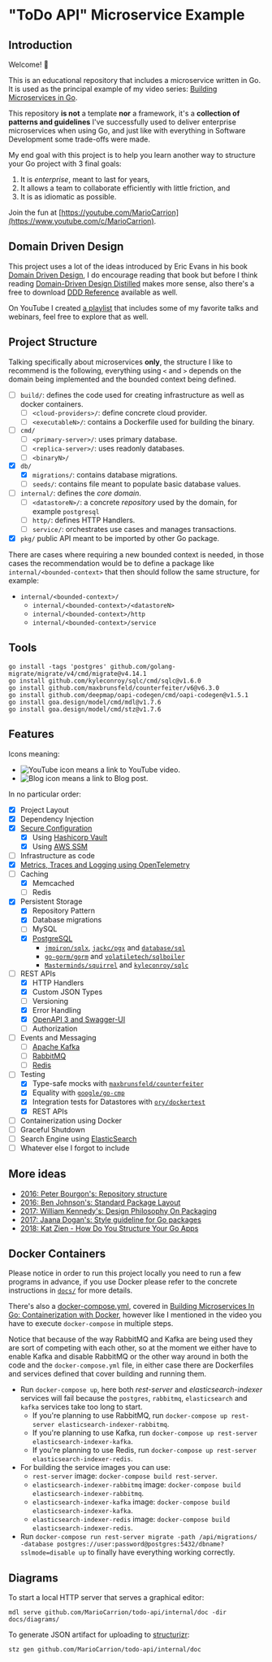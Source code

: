 # "ToDo API" Microservice Example

## Introduction

Welcome! 👋

This is an educational repository that includes a microservice written in Go. It is used as the principal example of my video series: [Building Microservices in Go](https://www.youtube.com/playlist?list=PL7yAAGMOat_Fn8sAXIk0WyBfK_sT1pohu).

This repository **is not** a template **nor** a framework, it's a **collection of patterns and guidelines** I've successfully used to deliver enterprise microservices when using Go, and just like with everything in Software Development some trade-offs were made.

My end goal with this project is to help you learn another way to structure your Go project with 3 final goals:

1. It is _enterprise_, meant to last for years,
2. It allows a team to collaborate efficiently with little friction, and
3. It is as idiomatic as possible.

Join the fun at [https://youtube.com/MarioCarrion](https://www.youtube.com/c/MarioCarrion).

## Domain Driven Design

This project uses a lot of the ideas introduced by Eric Evans in his book [Domain Driven Design](https://www.domainlanguage.com/), I do encourage reading that book but before I think reading [Domain-Driven Design Distilled](https://smile.amazon.com/Domain-Driven-Design-Distilled-Vaughn-Vernon/dp/0134434420/) makes more sense, also there's a free to download [DDD Reference](https://www.domainlanguage.com/ddd/reference/) available as well.

On YouTube I created [a playlist](https://www.youtube.com/playlist?list=PL7yAAGMOat_GJqfTdM9PBdTRSH7jXs6mI) that includes some of my favorite talks and webinars, feel free to explore that as well.

## Project Structure

Talking specifically about microservices **only**, the structure I like to recommend is the following, everything using `<` and `>` depends on the domain being implemented and the bounded context being defined.

- [ ] `build/`: defines the code used for creating infrastructure as well as docker containers.
  - [ ] `<cloud-providers>/`: define concrete cloud provider.
  - [ ] `<executableN>/`: contains a Dockerfile used for building the binary.
- [ ] `cmd/`
  - [ ] `<primary-server>/`: uses primary database.
  - [ ] `<replica-server>/`: uses readonly databases.
  - [ ] `<binaryN>/`
- [x] `db/`
  - [x] `migrations/`: contains database migrations.
  - [ ] `seeds/`: contains file meant to populate basic database values.
- [ ] `internal/`: defines the _core domain_.
  - [ ] `<datastoreN>/`: a concrete _repository_ used by the domain, for example `postgresql`
  - [ ] `http/`: defines HTTP Handlers.
  - [ ] `service/`: orchestrates use cases and manages transactions.
- [x] `pkg/` public API meant to be imported by other Go package.

There are cases where requiring a new bounded context is needed, in those cases the recommendation would be to
define a package like `internal/<bounded-context>` that then should follow the same structure, for example:

- `internal/<bounded-context>/`
  - `internal/<bounded-context>/<datastoreN>`
  - `internal/<bounded-context>/http`
  - `internal/<bounded-context>/service`

## Tools

```
go install -tags 'postgres' github.com/golang-migrate/migrate/v4/cmd/migrate@v4.14.1
go install github.com/kyleconroy/sqlc/cmd/sqlc@v1.6.0
go install github.com/maxbrunsfeld/counterfeiter/v6@v6.3.0
go install github.com/deepmap/oapi-codegen/cmd/oapi-codegen@v1.5.1
go install goa.design/model/cmd/mdl@v1.7.6
go install goa.design/model/cmd/stz@v1.7.6
```

## Features

Icons meaning:

- ![YouTube icon](https://img.shields.io/badge/-YouTube-black?style=flat&logo=youtube&logoColor=red) means a link to YouTube video.
- ![Blog icon](https://img.shields.io/badge/-Blog-black?style=flat&logo=linktree&logoColor=white) means a link to Blog post.

In no particular order:

- [x] Project Layout
- [x] Dependency Injection
- [x] [Secure Configuration](docs/SECURE_CONFIGURATION.md)
  - [x] Using [Hashicorp Vault](https://www.hashicorp.com/products/vault)
  - [x] Using [AWS SSM](https://aws.amazon.com/systems-manager/features/#Parameter_Store)
- [ ] Infrastructure as code
- [x] [Metrics, Traces and Logging using OpenTelemetry](docs/METRICS_TRACES_LOGGING.md)
- [ ] Caching
  - [x] Memcached
  - [ ] Redis
- [x] Persistent Storage
  - [x] Repository Pattern
  - [x] Database migrations
  - [ ] MySQL
  - [x] [PostgreSQL](docs/PERSISTENT_STORAGE.md)
    - [`jmoiron/sqlx`](https://github.com/jmoiron/sqlx), [`jackc/pgx`](https://github.com/jackc/pgx) and [`database/sql`](https://pkg.go.dev/database/sql)
    - [`go-gorm/gorm`](https://github.com/go-gorm/gorm) and [`volatiletech/sqlboiler`](https://github.com/volatiletech/sqlboiler)
    - [`Masterminds/squirrel`](https://github.com/Masterminds/squirrel) and [`kyleconroy/sqlc`](https://github.com/kyleconroy/sqlc)
- [ ] REST APIs
  - [x] HTTP Handlers
  - [x] Custom JSON Types
  - [ ] Versioning
  - [x] Error Handling
  - [x] [OpenAPI 3 and Swagger-UI](docs/OPENAPI3_SWAGGER.md)
  - [ ] Authorization
- [ ] Events and Messaging
  - [ ] [Apache Kafka](https://kafka.apache.org/)
  - [ ] [RabbitMQ](https://www.rabbitmq.com/)
  - [ ] [Redis](https://redis.io/)
- [ ] Testing
  - [x] Type-safe mocks with [`maxbrunsfeld/counterfeiter`](https://github.com/maxbrunsfeld/counterfeiter)
  - [x] Equality with [`google/go-cmp`](https://github.com/google/go-cmp)
  - [x] Integration tests for Datastores with [`ory/dockertest`](https://github.com/ory/dockertest)
  - [x] REST APIs
- [ ] Containerization using Docker
- [ ] Graceful Shutdown
- [ ] Search Engine using [ElasticSearch](https://www.elastic.co/elasticsearch/)
- [ ] Whatever else I forgot to include

## More ideas

- [2016: Peter Bourgon&#39;s: Repository structure](https://peter.bourgon.org/go-best-practices-2016/#repository-structure)
- [2016: Ben Johnson&#39;s: Standard Package Layout](https://medium.com/@benbjohnson/standard-package-layout-7cdbc8391fc1)
- [2017: William Kennedy&#39;s: Design Philosophy On Packaging](https://www.ardanlabs.com/blog/2017/02/design-philosophy-on-packaging.html)
- [2017: Jaana Dogan&#39;s: Style guideline for Go packages](https://rakyll.org/style-packages/)
- [2018: Kat Zien - How Do You Structure Your Go Apps](https://www.youtube.com/watch?v=oL6JBUk6tj0)

## Docker Containers

Please notice in order to run this project locally you need to run a few programs in advance, if you use Docker please refer to the concrete instructions in [`docs/`](docs/) for more details.

There's also a [docker-compose.yml](docker-compose.yml), covered in [Building Microservices In Go: Containerization with Docker](https://youtu.be/u_ayzie9pAQ), however like I mentioned in the video you have to execute `docker-compose` in multiple steps.

Notice that because of the way RabbitMQ and Kafka are being used they are sort of competing with each other, so at the moment we either have to enable Kafka and disable RabbitMQ or the other way around in both the code and the `docker-compose.yml` file, in either case there are Dockerfiles and services defined that cover building and running them.

- Run `docker-compose up`, here both _rest-server_ and _elasticsearch-indexer_ services will fail because the `postgres`, `rabbitmq`, `elasticsearch` and `kafka` services take too long to start.
  - If you're planning to use RabbitMQ, run `docker-compose up rest-server elasticsearch-indexer-rabbitmq`.
  - If you're planning to use Kafka, run `docker-compose up rest-server elasticsearch-indexer-kafka`.
  - If you're planning to use Redis, run `docker-compose up rest-server elasticsearch-indexer-redis`.
- For building the service images you can use:
  - `rest-server` image: `docker-compose build rest-server`.
  - `elasticsearch-indexer-rabbitmq` image: `docker-compose build elasticsearch-indexer-rabbitmq`.
  - `elasticsearch-indexer-kafka` image: `docker-compose build elasticsearch-indexer-kafka`.
  - `elasticsearch-indexer-redis` image: `docker-compose build elasticsearch-indexer-redis`.
- Run `docker-compose run rest-server migrate -path /api/migrations/ -database postgres://user:password@postgres:5432/dbname?sslmode=disable up` to finally have everything working correctly.

## Diagrams

To start a local HTTP server that serves a graphical editor:

```
mdl serve github.com/MarioCarrion/todo-api/internal/doc -dir docs/diagrams/
```

To generate JSON artifact for uploading to [structurizr](https://structurizr.com/):

```
stz gen github.com/MarioCarrion/todo-api/internal/doc
```
